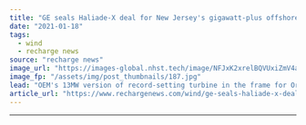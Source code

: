 ```yaml
---
title: "GE seals Haliade-X deal for New Jersey's gigawatt-plus offshore wind flagship"
date: "2021-01-18"
tags: 
  - wind
  - recharge news
source: "recharge news"
image_url: "https://images-global.nhst.tech/image/NFJxK2xrelBQVUxiZmV4aFk3bktneFNMT3BGaVNFRmhUWDVUbHNreGlCYz0=/nhst/binary/a1454ec24f89caf935a58cb44f5cc98e"
image_fp: "/assets/img/post_thumbnails/187.jpg"
lead: "OEM's 13MW version of record-setting turbine in the frame for Orsted's 1.1GW Ocean Wind project in US Atlantic"
article_url: "https://www.rechargenews.com/wind/ge-seals-haliade-x-deal-for-new-jerseys-gigawatt-plus-offshore-wind-flagship/2-1-946507"
---
```


---
